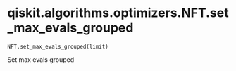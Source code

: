 # qiskit.algorithms.optimizers.NFT.set\_max\_evals\_grouped

`NFT.set_max_evals_grouped(limit)`

Set max evals grouped
